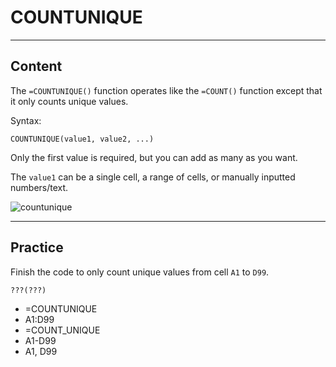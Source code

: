 ﻿---
author: Stefan-Stojanovic

aspects:
  - workout

type: normal

category: how to



---

# COUNTUNIQUE

---
## Content

The `=COUNTUNIQUE()` function operates like the `=COUNT()` function except that it only counts unique values.

Syntax:
```spreadsheet
COUNTUNIQUE(value1, value2, ...)
```

Only the first value is required, but you can add as many as you want.

The `value1` can be a single cell, a range of cells, or manually inputted numbers/text.

![countunique](https://img.enkipro.com/fe9c8c464c96299dcd485ef05690c612.png)

---
## Practice

Finish the code to only count unique values from cell `A1` to `D99`.

```spreadsheet
???(???)
```

* =COUNTUNIQUE
* A1:D99
* =COUNT_UNIQUE
* A1-D99
* A1, D99
